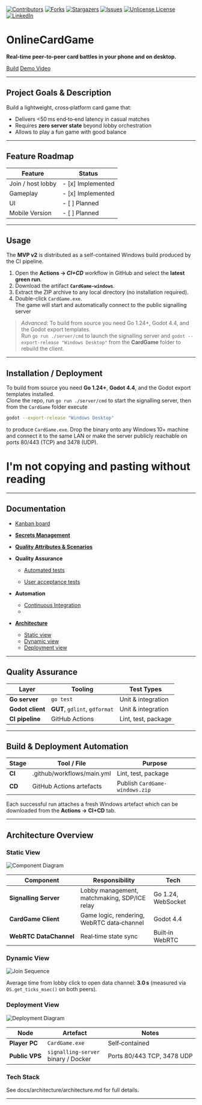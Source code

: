 [![Contributors][contributors-shield]][contributors-url]
[![Forks][forks-shield]][forks-url]
[![Stargazers][stars-shield]][stars-url]
[![Issues][issues-shield]][issues-url]
[![Unlicense License][license-shield]][license-url]
[![LinkedIn][linkedin-shield]][linkedin-url]

# OnlineCardGame


**Real‑time peer‑to‑peer card battles in your phone and on desktop.**

[Build](https://github.com/OnlineCardGame-41/onlineCardGame/releases/tag/MVP2.5)  [Demo Video](https://drive.google.com/file/d/16F4Y66ZWBoXNq-1EIaNqmYuY29p4Isc4/view?usp=sharing)

---

## Project Goals & Description

Build a lightweight, cross‑platform card game that:

- Delivers <50 ms end‑to‑end latency in casual matches
- Requires **zero server state** beyond lobby orchestration
- Allows to play a fun game with good balance

---


## Feature Roadmap

| Feature           | Status            |
| ----------------- | ----------------- |
| Join / host lobby | - [x] Implemented |
| Gameplay          | - [x] Implemented |
| UI                | - [ ] Planned     |
| Mobile Version    | - [ ] Planned     |

---

## Usage

The **MVP v2** is distributed as a self-contained Windows build produced by the CI pipeline.

1. Open the **Actions → _CI+CD_** workflow in GitHub and select the **latest green run**.  
2. Download the artifact **`CardGame-windows`**.  
3. Extract the ZIP archive to any local directory (no installation required).  
4. Double-click `CardGame.exe`.  
   The game will start and automatically connect to the public signalling server 

> _Advanced_: To build from source you need Go 1.24+, Godot 4.4, and the Godot export templates.  
> Run `go run ./server/cmd` to launch the signalling server and `godot --export-release "Windows Desktop"` from the **CardGame** folder to rebuild the client.
---

## Installation / Deployment

To build from source you need **Go 1.24+**, **Godot 4.4**, and the Godot export templates installed.  
Clone the repo, run `go run ./server/cmd` to start the signalling server, then from the `CardGame` folder execute

```bash
godot --export-release "Windows Desktop"
```

to produce `CardGame.exe`. Drop the binary onto any Windows 10+ machine and connect it to the same LAN or make the server publicly reachable on ports 80/443 (TCP) and 3478 (UDP).

# I'm not copying and pasting without reading
---

## Documentation

    
- [Kanban board](https://github.com/orgs/OnlineCardGame-41/projects/2)
        
        
- [**Secrets Management**](docs/secrets-management.md)
    
- [**Quality Attributes & Scenarios**](docs/quality-assurance/quality-attribute-scenarios.md)
    
- **Quality Assurance**
    
    - [Automated tests](docs/quality-assurance/automated-tests.md)
        
    - [User acceptance tests](docs/quality-assurance/user-acceptance-tests.md)
         
- **Automation**
    
    - [Continuous Integration](docs/automation/continuous-integration.md)
    - 
- [**Architecture**](docs/architecture/architecture.md)
   - [Static view](docs/architecture/component-diagram.png)
   - [Dynamic view](docs/architecture/sequence-join-game.png)
   - [Deployment view](docs/architecture/deployment.png)
---

## Quality Assurance

| Layer            | Tooling                       | Test Types          |
| ---------------- | ----------------------------- | ------------------- |
| **Go server**    | `go test`                     | Unit & integration  |
| **Godot client** | **GUT**, `gdlint`, `gdformat` | Unit & integration  |
| **CI pipeline**  | GitHub Actions                | Lint, test, package |

---

## Build & Deployment Automation

|Stage|Tool / File|Purpose|
|---|---|---|
|**CI**|.github/workflows/main.yml|Lint, test, package|
|**CD**|GitHub Actions artefacts|Publish `CardGame-windows.zip`|

Each successful run attaches a fresh Windows artefact which can be downloaded from the **Actions → CI+CD** tab.

---

## Architecture Overview

### Static View

![Component Diagram](docs/architecture/component-diagram.png)

|Component|Responsibility|Tech|
|---|---|---|
|**Signalling Server**|Lobby management, matchmaking, SDP/ICE relay|Go 1.24, WebSocket|
|**CardGame Client**|Game logic, rendering, WebRTC data‑channel|Godot 4.4|
|**WebRTC DataChannel**|Real‑time state sync|Built‑in WebRTC|

### Dynamic View

![Join Sequence](docs/architecture/sequence-join-game.png)

Average time from lobby click to open data channel: **3.0 s** (measured via `OS.get_ticks_msec()` on both peers).

### Deployment View

![Deployment Diagram](docs/architecture/deployment.png)

|Node|Artefact|Notes|
|---|---|---|
|**Player PC**|`CardGame.exe`|Self‑contained|
|**Public VPS**|`signalling-server` binary / Docker|Ports 80/443 TCP, 3478 UDP|

### Tech Stack

See docs/architecture/architecture.md for full details.

---


[contributors-shield]: https://img.shields.io/github/contributors/OnlineCardGame-41/onlineCardGame.svg?style=for-the-badge
[contributors-url]: https://github.com/OnlineCardGame-41/onlineCardGame/graphs/contributors
[forks-shield]: https://img.shields.io/github/forks/OnlineCardGame-41/onlineCardGame.svg?style=for-the-badge
[forks-url]: https://github.com/OnlineCardGame-41/onlineCardGame/network/members
[stars-shield]: https://img.shields.io/github/stars/OnlineCardGame-41/onlineCardGame.svg?style=for-the-badge
[stars-url]: https://github.com/OnlineCardGame-41/onlineCardGame/stargazers
[issues-shield]: https://img.shields.io/github/issues/OnlineCardGame-41/onlineCardGame.svg?style=for-the-badge
[issues-url]: https://github.com/OnlineCardGame-41/onlineCardGame/issues
[license-shield]: https://img.shields.io/github/license/OnlineCardGame-41/onlineCardGame.svg?style=for-the-badge
[license-url]: https://github.com/OnlineCardGame-41/onlineCardGame/blob/main/LICENSE.txt

[linkedin-shield]: https://img.shields.io/badge/-LinkedIn-black.svg?style=for-the-badge&logo=linkedin&colorB=555
[linkedin-url]: https://linkedin.com/in/othneildrew

[product-screenshot]: images/screenshot.png

[Next.js]: https://img.shields.io/badge/next.js-000000?style=for-the-badge&logo=nextdotjs&logoColor=white
[Next-url]: https://nextjs.org/
[React.js]: https://img.shields.io/badge/React-20232A?style=for-the-badge&logo=react&logoColor=61DAFB
[React-url]: https://reactjs.org/
[Vue.js]: https://img.shields.io/badge/Vue.js-35495E?style=for-the-badge&logo=vuedotjs&logoColor=4FC08D
[Vue-url]: https://vuejs.org/
[Angular.io]: https://img.shields.io/badge/Angular-DD0031?style=for-the-badge&logo=angular&logoColor=white
[Angular-url]: https://angular.io/
[Svelte.dev]: https://img.shields.io/badge/Svelte-4A4A55?style=for-the-badge&logo=svelte&logoColor=FF3E00
[Svelte-url]: https://svelte.dev/
[Laravel.com]: https://img.shields.io/badge/Laravel-FF2D20?style=for-the-badge&logo=laravel&logoColor=white
[Laravel-url]: https://laravel.com
[Bootstrap.com]: https://img.shields.io/badge/Bootstrap-563D7C?style=for-the-badge&logo=bootstrap&logoColor=white
[Bootstrap-url]: https://getbootstrap.com
[JQuery.com]: https://img.shields.io/badge/jQuery-0769AD?style=for-the-badge&logo=jquery&logoColor=white
[JQuery-url]: https://jquery.com

